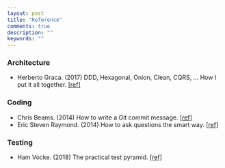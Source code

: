 ```yaml
---
layout: post
title: "Reference"
comments: true
description: ""
keywords: ""
---
```


### Architecture

- Herberto Graca. (2017) DDD, Hexagonal, Onion, Clean, CQRS, … How I put it all together. [[ref]](https://herbertograca.com/2017/11/16/explicit-architecture-01-ddd-hexagonal-onion-clean-cqrs-how-i-put-it-all-together/)

### Coding

- Chris Beams. (2014) How to write a Git commit message. [[ref]](https://chris.beams.io/posts/git-commit/)
- Eric Steven Raymond. (2014) How to ask questions the smart way. [[ref]](http://catb.org/~esr/faqs/smart-questions.html)

### Testing

- Ham Vocke. (2018) The practical test pyramid. [[ref]](https://martinfowler.com/articles/practical-test-pyramid.html)